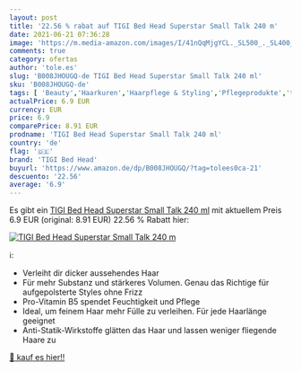 ```yaml
---
layout: post
title: '22.56 % rabat auf TIGI Bed Head Superstar Small Talk 240 m'
date: 2021-06-21 07:36:28
image: 'https://m.media-amazon.com/images/I/41nQqMjgYCL._SL500_._SL400_.jpg'
comments: true
category: ofertas
author: 'tole.es'
slug: 'B008JHOUGQ-de TIGI Bed Head Superstar Small Talk 240 ml'
sku: 'B008JHOUGQ-de'
tags: [ 'Beauty','Haarkuren','Haarpflege & Styling','Pflegeprodukte','tigi bed head', ]
actualPrice: 6.9 EUR
currency: EUR
price: 6.9
comparePrice: 8.91 EUR
prodname: 'TIGI Bed Head Superstar Small Talk 240 ml'
country: 'de'
flag: '🇩🇪'
brand: 'TIGI Bed Head'
buyurl: 'https://www.amazon.de/dp/B008JHOUGQ/?tag=tolees0ca-21'
descuento: '22.56'
average: '6.9'
---
```


Es gibt ein [TIGI Bed Head Superstar Small Talk 240 ml](https://www.amazon.de/dp/B008JHOUGQ/?tag=tolees0ca-21) mit aktuellem Preis 6.9 EUR (original: 8.91 EUR) 22.56 % Rabatt hier:

[![TIGI Bed Head Superstar Small Talk 240 m](https://m.media-amazon.com/images/I/41nQqMjgYCL._SL500_._SL400_.jpg)](https://www.amazon.de/dp/B008JHOUGQ/?tag=tolees0ca-21)

ℹ️:

- Verleiht dir dicker aussehendes Haar
- Für mehr Substanz und stärkeres Volumen. Genau das Richtige für aufgepolsterte Styles ohne Frizz
- Pro-Vitamin B5 spendet Feuchtigkeit und Pflege
- Ideal, um feinem Haar mehr Fülle zu verleihen. Für jede Haarlänge geeignet
- Anti-Statik-Wirkstoffe glätten das Haar und lassen weniger fliegende Haare zu

[🛒 kauf es hier!!](https://www.amazon.de/dp/B008JHOUGQ/?tag=tolees0ca-21)
